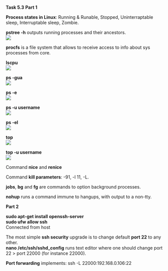 **Task 5.3**
**Part 1**
<br>

**Process states in Linux**: Running & Runable, Stopped, Uninterraptable sleep, Interruptable sleep, Zombie.
<br>

**pstree -h** outputs running processes and their ancestors.
<br>
<img src="https://github.com/HighLandner/DevOps_online_Kharkiv_2021Q1/blob/master/m5/task5.3/images/pstree%20-h.png">
<br>

**procfs** is a file system that allows to receive access to info about sys processes from core.
<br>

**lscpu**
<br>
<img src="https://github.com/HighLandner/DevOps_online_Kharkiv_2021Q1/blob/master/m5/task5.3/images/processor.png">
<br>

**ps -gua**
<br>
<img src="https://github.com/HighLandner/DevOps_online_Kharkiv_2021Q1/blob/master/m5/task5.3/images/gua.png">
<br>

**ps -e**
<br>
<img src="https://github.com/HighLandner/DevOps_online_Kharkiv_2021Q1/blob/master/m5/task5.3/images/ps%20-e.png">
<br>

**ps -u username**
<br>
<img src="https://github.com/HighLandner/DevOps_online_Kharkiv_2021Q1/blob/master/m5/task5.3/images/ps%20-u.png">
<br>

**ps -el**
<br>
<img src="https://github.com/HighLandner/DevOps_online_Kharkiv_2021Q1/blob/master/m5/task5.3/images/ps%20-el.png">
<br>

**top**
<br>
<img src="https://github.com/HighLandner/DevOps_online_Kharkiv_2021Q1/blob/master/m5/task5.3/images/processes.png">
<br>

**top -u username**
<br>
<img src="https://github.com/HighLandner/DevOps_online_Kharkiv_2021Q1/blob/master/m5/task5.3/images/more%20processes.png">
<br>

Command **nice** and **renice**
<br>

Command **kill parameters**: -91, -l 11, -L.
<br>

**jobs**, **bg** and **fg** are commands to option background processes.
<br>

**nohup** runs a command immune to hangups, with output to a non-tty.
<br>

**Part 2**
<br>

**sudo apt-get install openssh-server**
<br>
**sudo ufw allow ssh**
<br>
<img src="">
<br>
Connected from host
<br>
<img src="">
<br>

The most simple **ssh security** upgrade is to change default **port 22** to any other.
<br>
**nano /etc/ssh/sshd_config** runs text editor where one should change port 22 > port 22000 (for instance 22000).
<br>
<img src="">
<br>

**Port forwarding** implements: ssh -L 22000:192.168.0.106:22 
	